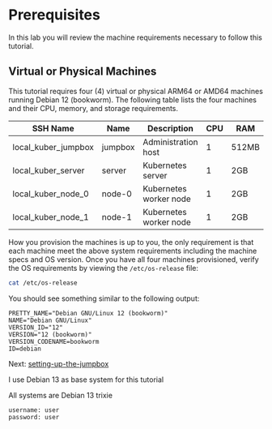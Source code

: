 # Prerequisites

In this lab you will review the machine requirements necessary to follow this tutorial.

## Virtual or Physical Machines

This tutorial requires four (4) virtual or physical ARM64 or AMD64 machines running Debian 12 (bookworm). The following table lists the four machines and their CPU, memory, and storage requirements.

| SSH Name            | Name    | Description            | CPU | RAM   | Storage |
| ------------------- | ------- | ---------------------- | --- | ----- | ------- |
| local_kuber_jumpbox | jumpbox | Administration host    | 1   | 512MB | 10GB    |
| local_kuber_server  | server  | Kubernetes server      | 1   | 2GB   | 20GB    |
| local_kuber_node_0  | node-0  | Kubernetes worker node | 1   | 2GB   | 20GB    |
| local_kuber_node_1  | node-1  | Kubernetes worker node | 1   | 2GB   | 20GB    |

How you provision the machines is up to you, the only requirement is that each machine meet the above system requirements including the machine specs and OS version. Once you have all four machines provisioned, verify the OS requirements by viewing the `/etc/os-release` file:

```bash
cat /etc/os-release
```

You should see something similar to the following output:

```text
PRETTY_NAME="Debian GNU/Linux 12 (bookworm)"
NAME="Debian GNU/Linux"
VERSION_ID="12"
VERSION="12 (bookworm)"
VERSION_CODENAME=bookworm
ID=debian
```

Next: [setting-up-the-jumpbox](02-jumpbox.md)

I use Debian 13 as base system for this tutorial


All systems are Debian 13 trixie
```
username: user
password: user
```

